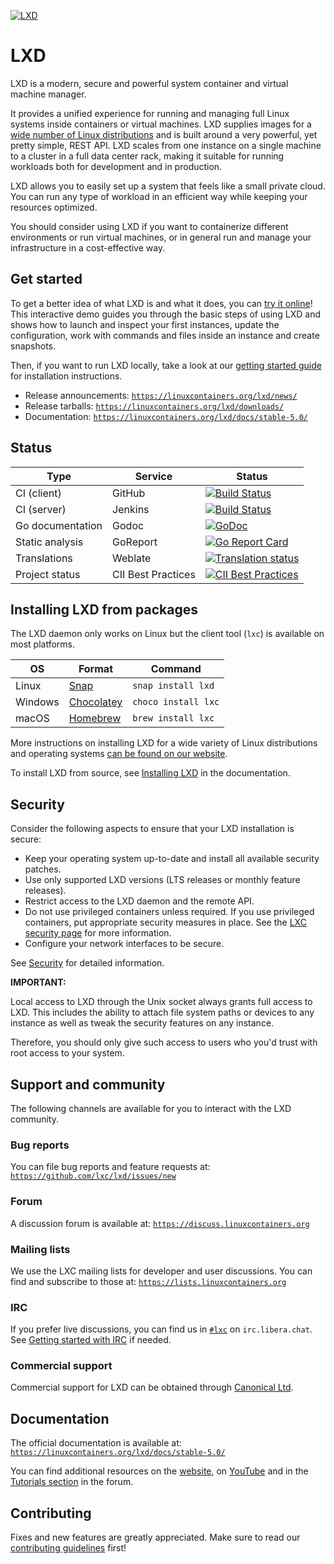 [![LXD](https://linuxcontainers.org/static/img/containers.png)](https://linuxcontainers.org/lxd)

# LXD

<!-- Include start LXD intro -->

LXD is a modern, secure and powerful system container and virtual machine manager.

It provides a unified experience for running and managing full Linux systems inside containers or virtual machines. LXD supplies images for a [wide number of Linux distributions](https://images.linuxcontainers.org) and is built around a very powerful, yet pretty simple, REST API. LXD scales from one instance on a single machine to a cluster in a full data center rack, making it suitable for running workloads both for development and in production.

LXD allows you to easily set up a system that feels like a small private cloud. You can run any type of workload in an efficient way while keeping your resources optimized.

You should consider using LXD if you want to containerize different environments or run virtual machines, or in general run and manage your infrastructure in a cost-effective way.

## Get started

To get a better idea of what LXD is and what it does, you can [try it online](https://linuxcontainers.org/lxd/try-it/)!
This interactive demo guides you through the basic steps of using LXD and shows how to launch and inspect your first instances, update the configuration, work with commands and files inside an instance and create snapshots.

Then, if you want to run LXD locally, take a look at our [getting started guide](https://linuxcontainers.org/lxd/getting-started-cli/) for installation instructions.

- Release announcements: [`https://linuxcontainers.org/lxd/news/`](https://linuxcontainers.org/lxd/news/)
- Release tarballs: [`https://linuxcontainers.org/lxd/downloads/`](https://linuxcontainers.org/lxd/downloads/)
- Documentation: [`https://linuxcontainers.org/lxd/docs/stable-5.0/`](https://linuxcontainers.org/lxd/docs/stable-5.0/)

<!-- Include end LXD intro -->

## Status

Type                | Service               | Status
---                 | ---                   | ---
CI (client)         | GitHub                | [![Build Status](https://github.com/lxc/lxd/workflows/Client%20build%20and%20unit%20tests/badge.svg)](https://github.com/lxc/lxd/actions)
CI (server)         | Jenkins               | [![Build Status](https://jenkins.linuxcontainers.org/job/lxd-github-commit/badge/icon)](https://jenkins.linuxcontainers.org/job/lxd-github-commit/)
Go documentation    | Godoc                 | [![GoDoc](https://godoc.org/github.com/lxc/lxd/client?status.svg)](https://godoc.org/github.com/lxc/lxd/client)
Static analysis     | GoReport              | [![Go Report Card](https://goreportcard.com/badge/github.com/lxc/lxd)](https://goreportcard.com/report/github.com/lxc/lxd)
Translations        | Weblate               | [![Translation status](https://hosted.weblate.org/widgets/linux-containers/-/svg-badge.svg)](https://hosted.weblate.org/projects/linux-containers/lxd/)
Project status      | CII Best Practices    | [![CII Best Practices](https://bestpractices.coreinfrastructure.org/projects/1086/badge)](https://bestpractices.coreinfrastructure.org/projects/1086)

<!-- Include start installing -->

## Installing LXD from packages

The LXD daemon only works on Linux but the client tool (`lxc`) is available on most platforms.

OS                  | Format                                            | Command
---                 | ---                                               | ---
Linux               | [Snap](https://snapcraft.io/lxd)                  | `snap install lxd`
Windows             | [Chocolatey](https://chocolatey.org/packages/lxc) | `choco install lxc`
macOS               | [Homebrew](https://formulae.brew.sh/formula/lxc)  | `brew install lxc`

More instructions on installing LXD for a wide variety of Linux distributions and operating systems [can be found on our website](https://linuxcontainers.org/lxd/getting-started-cli/).
<!-- Include end installing -->

To install LXD from source, see [Installing LXD](https://linuxcontainers.org/lxd/docs/stable-5.0/installing/) in the documentation.

## Security

<!-- Include start security -->

Consider the following aspects to ensure that your LXD installation is secure:

- Keep your operating system up-to-date and install all available security patches.
- Use only supported LXD versions (LTS releases or monthly feature releases).
- Restrict access to the LXD daemon and the remote API.
- Do not use privileged containers unless required. If you use privileged containers, put appropriate security measures in place. See the [LXC security page](https://linuxcontainers.org/lxc/security/) for more information.
- Configure your network interfaces to be secure.
<!-- Include end security -->

See [Security](https://linuxcontainers.org/lxd/docs/stable-5.0/security/) for detailed information.

**IMPORTANT:**
<!-- Include start security note -->
Local access to LXD through the Unix socket always grants full access to LXD.
This includes the ability to attach file system paths or devices to any instance as well as tweak the security features on any instance.

Therefore, you should only give such access to users who you'd trust with root access to your system.
<!-- Include end security note -->
<!-- Include start support -->

## Support and community

The following channels are available for you to interact with the LXD community.

### Bug reports

You can file bug reports and feature requests at: [`https://github.com/lxc/lxd/issues/new`](https://github.com/lxc/lxd/issues/new)

### Forum

A discussion forum is available at: [`https://discuss.linuxcontainers.org`](https://discuss.linuxcontainers.org)

### Mailing lists

We use the LXC mailing lists for developer and user discussions. You can
find and subscribe to those at: [`https://lists.linuxcontainers.org`](https://lists.linuxcontainers.org)

### IRC

If you prefer live discussions, you can find us in [`#lxc`](https://web.libera.chat/#lxc) on `irc.libera.chat`. See [Getting started with IRC](https://discuss.linuxcontainers.org/t/getting-started-with-irc/11920) if needed.

### Commercial support

Commercial support for LXD can be obtained through [Canonical Ltd](https://www.canonical.com).

## Documentation

The official documentation is available at: [`https://linuxcontainers.org/lxd/docs/stable-5.0/`](https://linuxcontainers.org/lxd/docs/stable-5.0/)

You can find additional resources on the [website](https://linuxcontainers.org/lxd/articles), on [YouTube](https://www.youtube.com/channel/UCuP6xPt0WTeZu32CkQPpbvA) and in the [Tutorials section](https://discuss.linuxcontainers.org/c/tutorials/) in the forum.

<!-- Include end support -->

## Contributing

Fixes and new features are greatly appreciated. Make sure to read our [contributing guidelines](CONTRIBUTING.md) first!
